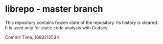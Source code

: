 # librepo - master branch

This repository contains frozen state of the repository.
Its history is cleared. It is used only for static code
analysis with Codacy.

Commit Time: 1693212534
